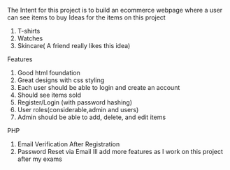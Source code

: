 The Intent for this project is to build an ecommerce webpage where a user can see items to buy
Ideas for the items on this project
1. T-shirts
2. Watches
3. Skincare( A friend really likes this idea)

Features
1. Good html foundation
2. Great designs with css styling
3. Each user should be able to login and create an account
4. Should see items sold
5. Register/Login (with password hashing)
6. User roles(considerable,admin and users)
7. Admin should be able to add, delete, and edit items

PHP
1. Email Verification After Registration
2. Password Reset via Email
Ill add more features as I work on this project after my exams